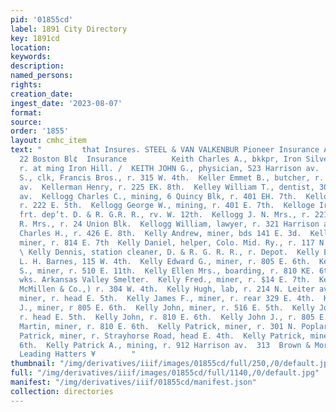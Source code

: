 ```yaml
---
pid: '01855cd'
label: 1891 City Directory
key: 1891cd
location: 
keywords: 
description: 
named_persons: 
rights: 
creation_date: 
ingest_date: '2023-08-07'
format: 
source: 
order: '1855'
layout: cmhc_item
text: "         that Insures. STEEL & VAN VALKENBUR Pioneer Insurance Agency, 21 and
  22 Boston Bl¢  Insurance          Keith Charles A., bkkpr, Iron Silver Mining Co.,
  r. at ming Iron Hill. /  KEITH JOHN G., physician, 523 Harrison av.  Keith Philip
  S., clk, Francis Bros., r. 315 W. 4th.  Keller Emmet B., butcher, r. 711 Harrison
  av.  Kellerman Henry, r. 225 EK. 8th.  Kelley William T., dentist, 309 Harrison
  av.  Kellogg Charles C., mining, 6 Quincy Blk, r. 401 EH. 7th.  Kellogg George,
  r. 222 E. 5th.  Kellogg George W., mining, r. 401 E. 7th.  Kelloge Irving M., clk,
  frt. dep’t. D. & R. G.R. R., rv. W. 12th.  Kellogg J. N. Mrs., r. 221 W. 8th.  Kellogg
  R. Mrs., r. 24 Union Blk.  Kellogg William, lawyer, r. 321 Harrison av.  Kellstrom
  Charles H., r. 426 E. 8th.  Kelly Andrew, miner, bds 141 E. 3d.  Kelly Charles,
  miner, r. 814 E. 7th  Kelly Daniel, helper, Colo. Mid. Ry., r. 117 N. Leiter av.
  \ Kelly Dennis, station cleaner, D. & R. G. R. R., r. Depot.  Kelly Edward, lab,
  L. H. Barnes, 115 W. 4th.  Kelly Edward G., miner, r. 805 E. 6th.  Kelly Edward
  S., miner, r. 510 E. 11th.  Kelly Ellen Mrs., boarding, r. 810 KE. 6th.  Kelly Frank,
  wks. Arkansas Valley Smelter.  Kelly Fred., miner, r. $14 E. 7th.  Kelly Hugh, (Neil
  McMillen & Co.,) r. 304 W. 4th.  Kelly Hugh, lab, r. 214 N. Leiter av.  Kelly James,
  miner, r. head E. 5th.  Kelly James F., miner, r. rear 329 E. 4th.  Kelly James
  J., miner, r 805 E. 6th.  Kelly John, miner, r. 516 E. 5th.  Kelly John, miner,
  r. head E. 5th.  Kelly John, r. 810 E. 6th.  Kelly John J., r. 805 E. 6th.  Kelly
  Martin, miner, r. 810 E. 6th.  Kelly Patrick, miner, r. 301 N. Poplar. .  Kelly
  Patrick, miner, r. Strayhorse Road, head E. 4th.  Kelly Patrick, miner, r. 804 E.
  6th.  Kelly Patrick A., mining, r. 912 Harrison av.  313  Brown & Morgan, xer% av.
  Leading Hatters ¥        "
thumbnail: "/img/derivatives/iiif/images/01855cd/full/250,/0/default.jpg"
full: "/img/derivatives/iiif/images/01855cd/full/1140,/0/default.jpg"
manifest: "/img/derivatives/iiif/01855cd/manifest.json"
collection: directories
---
```

